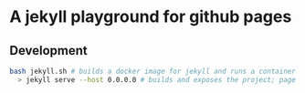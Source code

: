 # A jekyll playground for github pages

## Development

```bash
bash jekyll.sh # builds a docker image for jekyll and runs a container with the project mounted in read-write mode; also exposing port 4000
  > jekyll serve --host 0.0.0.0 # builds and exposes the project; page can be viewed on the host using http://localhost:4000/
```

